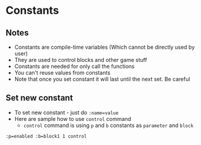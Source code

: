 # Constants

## Notes
* Constants are compile-time variables (Which cannot be directly used by user)
* They are used to control blocks and other game stuff
* Constants are needed for only call the functions
* You can't reuse values from constants
* Note that once you set constant it will last until the next set. Be careful


## Set new constant
* To set new constant - just do `:name=value`
* Here are sample how to use `control` command
    * `control` command is using `p` and `b` constants as `parameter` and `block`
```
:p=enabled :b=block1 1 control
```